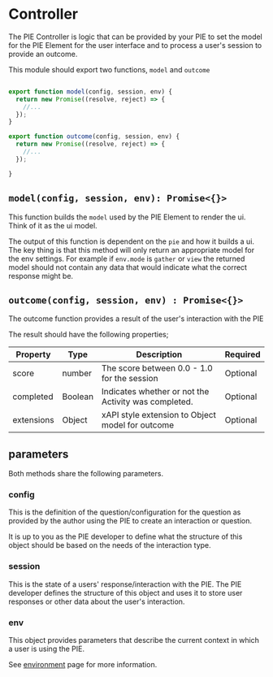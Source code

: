# Controller

The PIE Controller is logic that can be provided by your PIE to set the model for the PIE Element for the user interface and to process a user's session to provide an outcome. 

This module should export two functions, `model` and `outcome`


```javascript

export function model(config, session, env) {
  return new Promise((resolve, reject) => {
    //...
  });
}

export function outcome(config, session, env) {
  return new Promise((resolve, reject) => {
    //...
  });

}
```


## `model(config, session, env): Promise<{}>`

This function builds the `model`  used by the PIE Element to render the ui. Think of it as the ui model. 

The output of this function is dependent on the `pie` and how it builds a ui. The key thing is that this method will only return an appropriate model for the env settings. For example if `env.mode` is `gather` or `view` the returned model should not contain any data that would indicate what the correct response might be.

## `outcome(config, session, env) : Promise<{}>`

The outcome function provides a result of the user's interaction with the PIE

The result should have the following properties; 

| Property   | Type    | Description                                                          | Required |
|------------|---------|----------------------------------------------------------------------|----------|
| score      | number  | The score between 0.0 - 1.0 for the session                          | Optional |
| completed  | Boolean | Indicates whether or not the Activity was completed.                 | Optional |
| extensions | Object  | <draft> xAPI style extension to Object model for outcome             | Optional |


## parameters 

Both methods share the following parameters.

### config

This is the definition of the question/configuration for the question as provided by the author using the PIE to create an interaction or question.

It is up to you as the PIE developer to define what the structure of this object should be based on the needs of the interaction type.


### session

This is the state of a users' response/interaction with the PIE. The PIE developer defines the structure of this object and uses it to store user responses or other data about the user's interaction.

### env

This object provides parameters that describe the current context in which a user is using the PIE.

See [environment](environment.md) page for more information.
